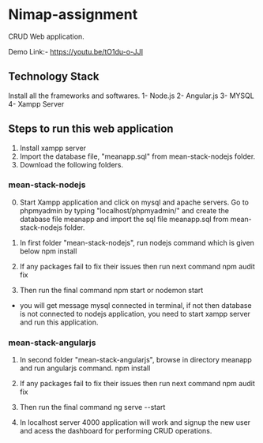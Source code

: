 # Nimap-assignment

CRUD Web application. 

Demo Link:- https://youtu.be/tO1du-o-JJI


## Technology Stack 
Install all the frameworks and softwares.
1- Node.js
2- Angular.js
3- MYSQL
4- Xampp Server

## Steps to run this web application

1. Install xampp server
2. Import the database file, "meanapp.sql" from mean-stack-nodejs folder.
3. Download the following folders. 


### mean-stack-nodejs
0. Start Xampp application and click on mysql and apache servers. Go to phpmyadmin by typing "localhost/phpmyadmin/" and create the database file meanapp and import the sql file meanapp.sql from mean-stack-nodejs folder.

1. In first folder "mean-stack-nodejs", run nodejs command which is given below
                      npm install

2. If any packages fail to fix their issues then run next command
                      npm audit fix
                      
3.  Then run the final command 
            npm start or nodemon start      
- you will get message mysql connected in terminal, if not then database is not connected to nodejs application, you need to start xampp server and run this application.
              
### mean-stack-angularjs

1. In second folder "mean-stack-angularjs", browse in directory meanapp and run angularjs command.
                          npm install
                          
2. If any packages fail to fix their issues then run next command
                      npm audit fix

3. Then run the final command
             ng serve --start  
             
4. In localhost server 4000 application will work and signup the new user and acess the dashboard for performing CRUD operations.
